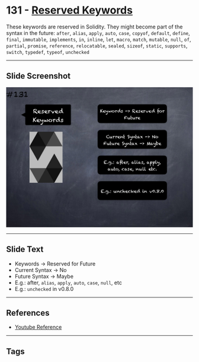 # 131 - [Reserved Keywords](Reserved%20Keywords.md)
These keywords are reserved in Solidity. They might become part of the syntax in the future: `after`, `alias`, `apply`, `auto`, `case`, `copyof`, `default`, `define`, `final`, `immutable`, `implements`, `in`, `inline`, `let`, `macro`, `match`, `mutable`, `null`, `of`, `partial`, `promise`, `reference`, `relocatable`, `sealed`, `sizeof`, `static`, `supports`, `switch`, `typedef`, `typeof`, `unchecked`

___
## Slide Screenshot
![131.png](../../images/3.Solidity%20201/131.png)
___
## Slide Text
- Keywords -> Reserved for Future
- Current Syntax -> No
- Future Syntax -> Maybe
- E.g.: after, `alias`, `apply`, `auto`, `case`, `null`, etc
- E.g.: `unchecked` in v0.8.0
___
## References
- [Youtube Reference](https://youtu.be/TqMIbouwePE?t=934)
___
## Tags